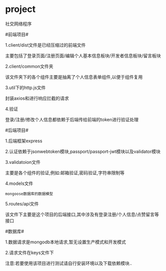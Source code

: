 # project
社交网络程序

#前端项目#

1.client/dist文件是已经压缩过的前端文件

  主要包括了登录页面/注册页面/编辑个人基本信息板块/开发者信息板块/留言板块
  
2.client/common文件夹

  该文件夹下的各个组件主要是抽离了个人信息表单组件,以便于组件复用
  
3.util下的http.js文件

  封装axios和进行响应拦截的请求
  
4.验证

登录/注册/修改个人信息都依赖于后端传给前端的token进行验证处理


#后端项目#

1.后端框架express

2.认证依赖于jsonwebtoken模块,passport/passport-jwt模块以及validator模块

3.validatoion文件

  主要是各个组件的验证,例如:邮箱验证,密码验证,字符串限制等

4.models文件

    mongoose数据库的数据模型
    
5.routes/api文件
  
  该文件下主要是这个项目的后端接口,其中涉及有登录注册/个人信息/点赞留言等接口
  
#数据库#

1.数据请求是mongodb本地请求,暂无设置生产模式和开发模式

2.请求文件在keys文件下

注意:若要使用该项目进行测试请自行安装环境以及下载依赖模块..


